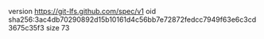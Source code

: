 version https://git-lfs.github.com/spec/v1
oid sha256:3ac4db70290892d15b10161d4c56bb7e72872fedcc7949f63e6c3cd3675c35f3
size 73
